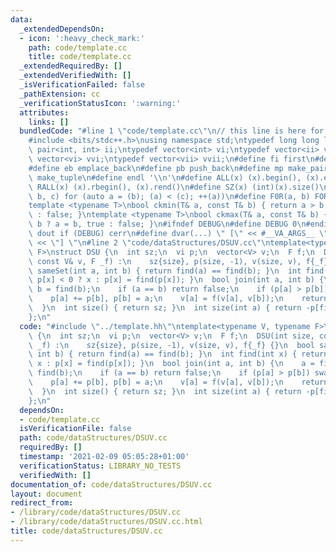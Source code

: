 ```yaml
---
data:
  _extendedDependsOn:
  - icon: ':heavy_check_mark:'
    path: code/template.cc
    title: code/template.cc
  _extendedRequiredBy: []
  _extendedVerifiedWith: []
  _isVerificationFailed: false
  _pathExtension: cc
  _verificationStatusIcon: ':warning:'
  attributes:
    links: []
  bundledCode: "#line 1 \"code/template.cc\"\n// this line is here for a reason\n\
    #include <bits/stdc++.h>\nusing namespace std;\ntypedef long long ll;\ntypedef\
    \ pair<int, int> ii;\ntypedef vector<int> vi;\ntypedef vector<ii> vii;\ntypedef\
    \ vector<vi> vvi;\ntypedef vector<vii> vvii;\n#define fi first\n#define se second\n\
    #define eb emplace_back\n#define pb push_back\n#define mp make_pair\n#define mt\
    \ make_tuple\n#define endl '\\n'\n#define ALL(x) (x).begin(), (x).end()\n#define\
    \ RALL(x) (x).rbegin(), (x).rend()\n#define SZ(x) (int)(x).size()\n#define FOR(a,\
    \ b, c) for (auto a = (b); (a) < (c); ++(a))\n#define F0R(a, b) FOR (a, 0, (b))\n\
    template <typename T>\nbool ckmin(T& a, const T& b) { return a > b ? a = b, true\
    \ : false; }\ntemplate <typename T>\nbool ckmax(T& a, const T& b) { return a <\
    \ b ? a = b, true : false; }\n#ifndef DEBUG\n#define DEBUG 0\n#endif\n#define\
    \ dout if (DEBUG) cerr\n#define dvar(...) \" [\" << #__VA_ARGS__ \": \" << (__VA_ARGS__)\
    \ << \"] \"\n#line 2 \"code/dataStructures/DSUV.cc\"\ntemplate<typename V, typename\
    \ F>\nstruct DSU {\n  int sz;\n  vi p;\n  vector<V> v;\n  F f;\n  DSU(int size,\
    \ const V& v, F _f) :\n    sz{size}, p(size, -1), v(size, v), f{_f} {}\n  bool\
    \ sameSet(int a, int b) { return find(a) == find(b); }\n  int find(int x) { return\
    \ p[x] < 0 ? x : p[x] = find(p[x]); }\n  bool join(int a, int b) {\n    a = find(a),\
    \ b = find(b);\n    if (a == b) return false;\n    if (p[a] > p[b]) swap(a, b);\n\
    \    p[a] += p[b], p[b] = a;\n    v[a] = f(v[a], v[b]);\n    return --sz, true;\n\
    \  }\n  int size() { return sz; }\n  int size(int a) { return -p[find(a)]; }\n\
    };\n"
  code: "#include \"../template.hh\"\ntemplate<typename V, typename F>\nstruct DSU\
    \ {\n  int sz;\n  vi p;\n  vector<V> v;\n  F f;\n  DSU(int size, const V& v, F\
    \ _f) :\n    sz{size}, p(size, -1), v(size, v), f{_f} {}\n  bool sameSet(int a,\
    \ int b) { return find(a) == find(b); }\n  int find(int x) { return p[x] < 0 ?\
    \ x : p[x] = find(p[x]); }\n  bool join(int a, int b) {\n    a = find(a), b =\
    \ find(b);\n    if (a == b) return false;\n    if (p[a] > p[b]) swap(a, b);\n\
    \    p[a] += p[b], p[b] = a;\n    v[a] = f(v[a], v[b]);\n    return --sz, true;\n\
    \  }\n  int size() { return sz; }\n  int size(int a) { return -p[find(a)]; }\n\
    };\n"
  dependsOn:
  - code/template.cc
  isVerificationFile: false
  path: code/dataStructures/DSUV.cc
  requiredBy: []
  timestamp: '2021-02-09 05:05:28+01:00'
  verificationStatus: LIBRARY_NO_TESTS
  verifiedWith: []
documentation_of: code/dataStructures/DSUV.cc
layout: document
redirect_from:
- /library/code/dataStructures/DSUV.cc
- /library/code/dataStructures/DSUV.cc.html
title: code/dataStructures/DSUV.cc
---
```

